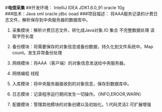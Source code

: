 #**电信采集**
##开发环境： IntelliJ IDEA     JDK1.8.0_91     oracle 10g    
###技术：Java    xml   oracle   jdbc   ooad 
###项目描述：
将AAA服务记录的计费日志文件，解析保存到中央服务器的数据库中。
1. 采集模块：解析计费日志文件，转化成Java对象.IO     集合    不完整数据处理  读取字符长度

2. 备份模块：将需要保存的对象信息或备份数据，持久化到文件系统中。Map  count。发生异常备份处理

3. 网络模块：将AAA（客户端）的对象信息发送给中央服务器。

4. 网络编程    线程

5. 入库模块：将中央服务器接收到的对象信息，保存到数据库中。

6. 日志模块：记录程序运行期间发生一切操作。（INFO,EROOR,WARN）

7. 配置模块：管理其他模块的对象创建以及初始化。1.代码灵活2.可扩展增强
